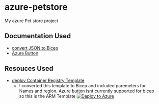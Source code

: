 # azure-petstore
My azure Pet store project

## Documentation Used
- [convert JSON to Bicep](https://learn.microsoft.com/en-us/azure/azure-resource-manager/bicep/decompile?tabs=azure-cli)
- [Azure Button](https://learn.microsoft.com/en-us/azure/azure-resource-manager/templates/deploy-to-azure-button)

## Resouces Used
- [deploy Container Registry Template](https://portal.azure.com/#create/Microsoft.Template/uri/https%3A%2F%2Fraw.githubusercontent.com%2Fchtrembl%2Fazure-cloud%2Fmain%2Fpetstore%2F00-setup-your-environment%2Fazuredeploy.json)
    - I converted this template to Bicep and included paremeters for Names and region. Azure button isnt currently supported for bicep so this is the ARM Template [![Deploy to Azure](https://aka.ms/deploytoazurebutton)](https://portal.azure.com/#create/Microsoft.Template/uri/https%3A%2F%2Fgithub.com%2Fbenajii%2Fazure-petstore%2Ftree%2Fmain%2Fbicepfiles%2Ftemplate.json)